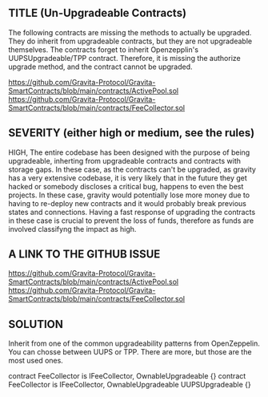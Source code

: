 ## TITLE (Un-Upgradeable Contracts)
The following contracts are missing the methods to actually be upgraded. They do inherit from upgradeable contracts, but
they are not upgradeable themselves. The contracts forget to inherit Openzepplin's UUPSUpgradeable/TPP contract.
Therefore, it is missing the authorize upgrade method, and the contract cannot be upgraded.

https://github.com/Gravita-Protocol/Gravita-SmartContracts/blob/main/contracts/ActivePool.sol
https://github.com/Gravita-Protocol/Gravita-SmartContracts/blob/main/contracts/FeeCollector.sol

## SEVERITY (either high or medium, see the rules)
HIGH, The entire codebase has been designed with the purpose of being upgradeable, inherting from upgradeable contracts
and contracts with storage gaps. In these case, as the contracts can't be upgraded, as gravity has a very extensive
codebase, it is very likely that in the future they get hacked or somebody discloses a critical bug, happens to even the
best projects. In these case, gravity would potentially lose more money due to having to re-deploy new contracts and it
would probably break previous states and connections. Having a fast response of upgrading the contracts in these case is
crucial to prevent the loss of funds, therefore as funds are involved classifyng the impact as high.

## A LINK TO THE GITHUB ISSUE
https://github.com/Gravita-Protocol/Gravita-SmartContracts/blob/main/contracts/ActivePool.sol
https://github.com/Gravita-Protocol/Gravita-SmartContracts/blob/main/contracts/FeeCollector.sol

## SOLUTION
Inherit from one of the common upgradeability patterns from OpenZeppelin. You can chosse between UUPS or TPP. There are
more, but those are the most used ones.

contract FeeCollector is IFeeCollector, OwnableUpgradeable {}
contract FeeCollector is IFeeCollector, OwnableUpgradeable UUPSUpgradeable {}